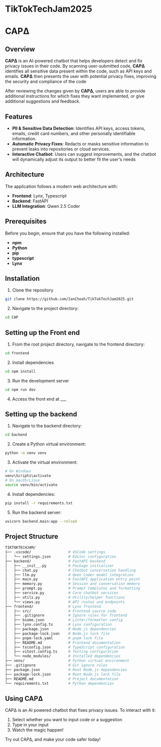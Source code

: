 # TikTokTechJam2025

# CAPΔ

## Overview
**CAPΔ** is an AI-powered chatbot that helps developers detect and fix privacy issues in their code. By scanning user-submitted code, **CAPΔ**
identifies all sensitive data present within the code, such as API keys and emails. **CAPΔ** then presents the user with potential privacy fixes,
improving the security and compliance of the code

After reviewing the changes given by **CAPΔ**, users are able to provide additional instructions for which fixes they want implemented, or give
additional suggestions and feedback. 

## Features
- **PII & Sensitive Data Detection**: Identifies API keys, access tokens, emails, credit card numbers, and other personally identifiable information.
- **Automatic Privacy Fixes**: Redacts or masks sensitive information to prevent leaks into repositories or cloud services.
- **Interactive Chatbot**: Users can suggest improvements, and the chatbot will dynamically adjust its output to better fit the user's needs

## Architecture
The application follows a modern web architecture with:
- **Frontend**: Lynx, Typescript
- **Backend**: FastAPI
- **LLM Integration**: Qwen 2.5 Coder

##  Prerequisites
Before you begin, ensure that you have the following installed:
- **npm** 
- **Python** 
- **pip** 
- **typescript**
- **Lynx**

## Installation
1. Clone the repository
```sh
git clone https://github.com/IanCheah/TikTokTechJam2025.git
```

2. Navigate to the project directory:
```sh
cd CAP
```

## Setting up the Front end
1. From the root project directory, navigate to the frontend directory:
```sh
cd frontend
```

2. Install dependencies
```sh
cd npm install
```

3. Run the development server
```sh
cd npm run dev
```

4. Access the front end at ___

## Setting up the backend
1. Navigate to the backend directory:
```sh
cd backend
```

2. Create a Python virtual environment:
```sh
python -m venv venv
```

3. Activate the virtual environment:
```sh
# On Windows
venv\Scripts\activate
# On macOS/Linux
source venv/bin/activate
```

4. Install dependencies:
```sh
pip install -r requirements.txt
```

5. Run the backend server:
```sh
uvicorn backend.main:app --reload
```

## Project Structure
```sh
TIKTOKTECHJAM/
├── .vscode/                 # VSCode settings
│   └── settings.json        # Editor configuration
├── backend/                 # FastAPI backend
│   ├── __init__.py          # Package initializer
│   ├── chat.py              # Chatbot conversation handling
│   ├── llm.py               # Qwen Coder model integration
│   ├── main.py              # FastAPI application entry point
│   ├── memory.py            # Session and conversation memory
│   ├── prompt.py            # Prompt templates and formatting
│   ├── service.py           # Core chatbot services
│   ├── utils.py             # Utility/helper functions
│   └── views.py             # API routes and endpoints
├── frontend/                # Lynx frontend
│   ├── src/                 # Frontend source code
│   ├── .gitignore           # Ignore rules for frontend
│   ├── biome.json           # Linter/formatter config
│   ├── lynx.config.ts       # Lynx configuration
│   ├── package.json         # Node.js dependencies
│   ├── package-lock.json    # Node.js lock file
│   ├── pnpm-lock.yaml       # pnpm lock file
│   ├── README.md            # Frontend documentation
│   ├── tsconfig.json        # TypeScript configuration
│   ├── vitest.config.ts     # Testing configuration
│   └── node_modules/        # Installed dependencies
├── venv/                    # Python virtual environment
├── .gitignore               # Git ignore rules
├── package.json             # Root Node.js dependencies
├── package-lock.json        # Root Node.js lock file
├── README.md                # Project documentation
└── requirements.txt         # Python dependencies
```

## Using CAPΔ
CAPΔ is an AI powered chatbot that fixes privacy issues. To interact with it:

1. Select whether you want to input code or a suggestion
2. Type in your input
3. Watch the magic happen!

Try out CAPΔ, and make your code safer today!